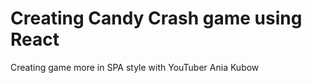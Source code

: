 # Creating Candy Crash game using React

Creating game more in SPA style with YouTuber Ania Kubow


